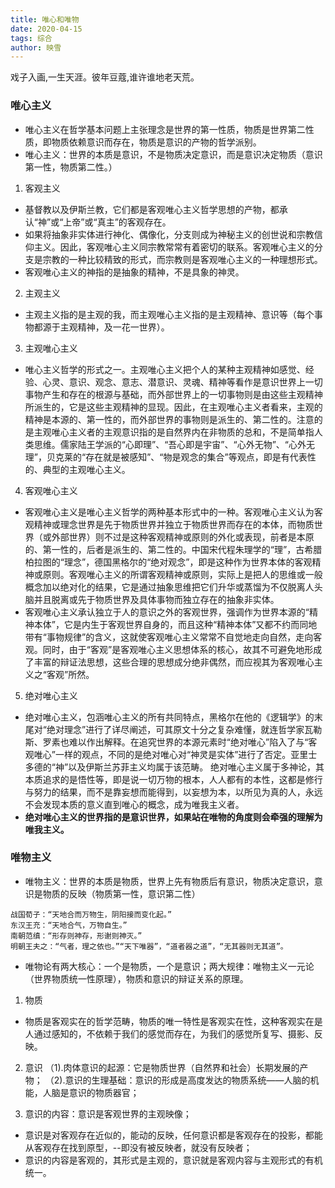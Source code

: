 ```yaml
---
title: 唯心和唯物
date: 2020-04-15
tags: 综合
author: 映雪
---
```


戏子入画,一生天涯。彼年豆蔻,谁许谁地老天荒。

<!--more-->

### 唯心主义

- 唯心主义在哲学基本问题上主张理念是世界的第一性质，物质是世界第二性质，即物质依赖意识而存在，物质是意识的产物的哲学派别。
- 唯心主义：世界的本质是意识，不是物质决定意识，而是意识决定物质（意识第一性，物质第二性。）

1. 客观主义

- 基督教以及伊斯兰教，它们都是客观唯心主义哲学思想的产物，都承认“神”或“上帝”或“真主”的客观存在。
- 如果将抽象非实体进行神化、偶像化，分支则成为神秘主义的创世说和宗教信仰主义。因此，客观唯心主义同宗教常常有着密切的联系。客观唯心主义的分支是宗教的一种比较精致的形式，而宗教则是客观唯心主义的一种理想形式。
- 客观唯心主义的神指的是抽象的精神，不是具象的神灵。

2. 主观主义

- 主观主义指的是主观的我，而主观唯心主义指的是主观精神、意识等（每个事物都源于主观精神，及一花一世界）。

3. 主观唯心主义

- 唯心主义哲学的形式之一。主观唯心主义把个人的某种主观精神如感觉、经验、心灵、意识、观念、意志、潜意识、灵魂、精神等看作是意识世界上一切事物产生和存在的根源与基础，而外部世界上的一切事物则是由这些主观精神所派生的，它是这些主观精神的显现。因此，在主观唯心主义者看来，主观的精神是本源的、第一性的，而外部世界的事物则是派生的、第二性的。注意的是主观唯心主义者的主观意识指的是自然界内在非物质的总和，不是简单指人类思维。儒家陆王学派的“心即理”、“吾心即是宇宙”、“心外无物”、“心外无理”，贝克莱的“存在就是被感知”、“物是观念的集合”等观点，即是有代表性的、典型的主观唯心主义。

4. 客观唯心主义

- 客观唯心主义是唯心主义哲学的两种基本形式中的一种。客观唯心主义认为客观精神或理念世界是先于物质世界并独立于物质世界而存在的本体，而物质世界（或外部世界）则不过是这种客观精神或原则的外化或表现，前者是本原的、第一性的，后者是派生的、第二性的。中国宋代程朱理学的“理”，古希腊柏拉图的“理念”，德国黑格尔的“绝对观念”，即是这种作为世界本体的客观精神或原则。客观唯心主义的所谓客观精神或原则，实际上是把人的思维或一般概念加以绝对化的结果，它是通过抽象思维把它们升华或蒸馏为不仅脱离人头脑并且脱离或先于物质世界及具体事物而独立存在的抽象非实体。
- 客观唯心主义承认独立于人的意识之外的客观世界，强调作为世界本源的“精神本体”，它是内生于客观世界自身的，而且这种“精神本体”又都不约而同地带有“事物规律”的含义，这就使客观唯心主义常常不自觉地走向自然，走向客观。同时，由于“客观”是客观唯心主义思想体系的核心，故其不可避免地形成了丰富的辩证法思想，这些合理的思想成分绝非偶然，而应视其为客观唯心主义之“客观”所然。

5. 绝对唯心主义

- 绝对唯心主义，包涵唯心主义的所有共同特点，黑格尔在他的《逻辑学》的末尾对“绝对理念”进行了详尽阐述，可其原文十分之复杂难懂，就连哲学家瓦勒斯、罗素也难以作出解释。在追究世界的本源元素时“绝对唯心”陷入了与“客观唯心”一样的观点，不同的是绝对唯心对“神灵是实体”进行了否定。亚里士多德的“神”以及伊斯兰苏菲主义均属于该范畴。
绝对唯心主义属于多神论，其本质追求的是悟性等，即是说一切万物的根本，人人都有的本性，这都是修行与努力的结果，而不是靠妄想而能得到，以妄想为本，以所见为真的人，永远不会发现本质的意义直到唯心的概念，成为唯我主义者。
- **绝对唯心主义的世界指的是意识世界，如果站在唯物的角度则会牵强的理解为唯我主义。**


### 唯物主义

- 唯物主义：世界的本质是物质，世界上先有物质后有意识，物质决定意识，意识是物质的反映（物质第一性，意识第二性）

```
战国荀子：“天地合而万物生，阴阳接而变化起。”
东汉王充：“天地合气，万物自生。”
南朝范缜：“形存则神存，形谢则神灭。”
明朝王夫之：“气者，理之依也。”“天下唯器”，“道者器之道”，“无其器则无其道”。
```

- 唯物论有两大核心：一个是物质，一个是意识；两大规律：唯物主义一元论（世界物质统一性原理），物质和意识的辩证关系的原理。
1. 物质

- 物质是客观实在的哲学范畴，物质的唯一特性是客观实在性，这种客观实在是人通过感知的，不依赖于我们的感觉而存在，为我们的感觉所复写、摄影、反映。

2. 意识
（1).肉体意识的起源：它是物质世界（自然界和社会）长期发展的产物；
（2).意识的生理基础：意识的形成是高度发达的物质系统——人脑的机能，人脑是意识的物质器官；

3. 意识的内容：意识是客观世界的主观映像；
- 意识是对客观存在近似的，能动的反映，任何意识都是客观存在的投影，都能从客观存在找到原型，--即没有被反映者，就没有反映者；
- 意识的内容是客观的，其形式是主观的，意识就是客观内容与主观形式的有机统一。

